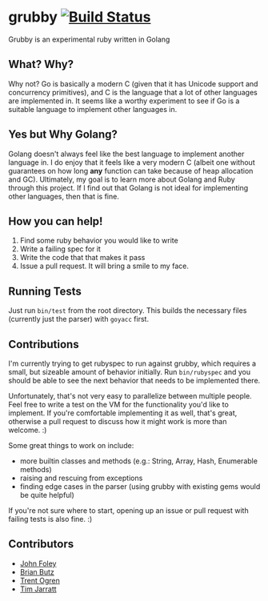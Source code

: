 grubby [![Build Status](https://secure.travis-ci.org/grubby/grubby.png?branch=trunk)](http://travis-ci.org/grubby/grubby)
======


Grubby is an experimental ruby written in Golang

What? Why?
----------

Why not? Go is basically a modern C (given that it has Unicode support and concurrency primitives), and C is the language that a lot of other languages are implemented in. It seems like a worthy experiment to see if Go is a suitable language to implement other languages in.

Yes but Why Golang?
-------------------

Golang doesn't always feel like the best language to implement another language in. I do enjoy that it feels like a very modern C (albeit one without guarantees on how long **any** function can take because of heap allocation and GC). Ultimately, my goal is to learn more about Golang and Ruby through this project. If I find out that Golang is not ideal for implementing other languages, then that is fine.

How you can help!
-----------------
1. Find some ruby behavior you would like to write
2. Write a failing spec for it
3. Write the code that that makes it pass
4. Issue a pull request. It will bring a smile to my face.

Running Tests
-------------

Just run `bin/test` from the root directory. This builds the necessary files (currently just the parser) with `goyacc` first.

Contributions
-------------

I'm currently trying to get rubyspec to run against grubby, which requires a small, but sizeable amount of behavior initially. Run `bin/rubyspec` and you should be able to see the next behavior that needs to be implemented there.

Unfortunately, that's not very easy to parallelize between multiple people. Feel free to write a test on the VM for the functionality you'd like to implement. If you're comfortable implementing it as well, that's great, otherwise a pull request to discuss how it might work is more than welcome. :)

Some great things to work on include:

* more builtin classes and methods (e.g.: String, Array, Hash, Enumerable methods)
* raising and rescuing from exceptions
* finding edge cases in the parser (using grubby with existing gems would be quite helpful)

If you're not sure where to start, opening up an issue or pull request with failing tests is also fine. :)

Contributors
------------

* [John Foley](https://github.com/jfoley)
* [Brian Butz](https://github.com/butzopower)
* [Trent Ogren](https://github.com/misfo)
* [Tim Jarratt](https://github.com/tjarratt)

